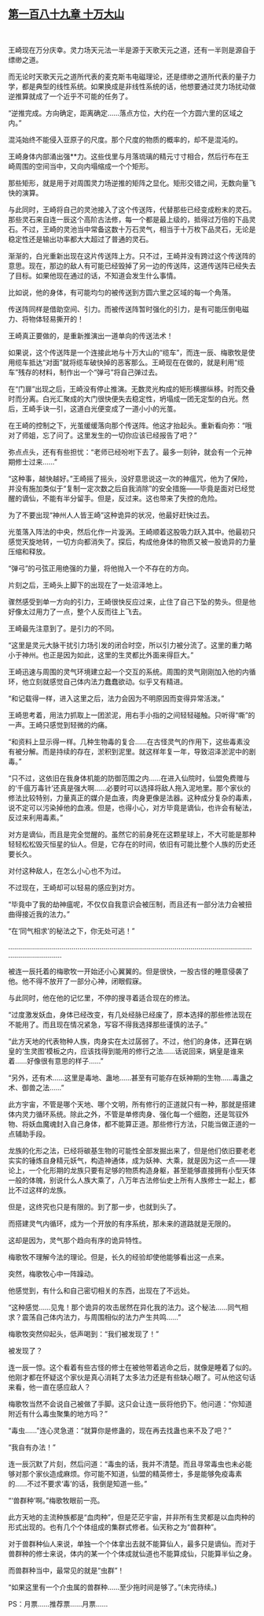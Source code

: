 ## [第一百八十九章 十万大山](https://www.xxbiquge.com/11_11207/9059409.html)
﻿

  王崎现在万分庆幸。灵力场天元法一半是源于天歌天元之道，还有一半则是源自于缥缈之道。

  而无论时天歌天元之道所代表的麦克斯韦电磁理论，还是缥缈之道所代表的量子力学，都是典型的线性系统。如果换成是非线性系统的话，他想要通过灵力场扰动做逆推算就成了一个近乎不可能的任务了。

  “逆推完成。方向确定，距离确定……落点方位，大约在一个方圆六里的区域之内。”

  混沌始终不能侵入亚原子的尺度。那个尺度的物质的概率的，却不是混沌的。

  王崎身体内部涌出强**力。这些伐里与月落琉璃的精元寸寸相合，然后行布在王崎周围的空间当中，又向内塌缩成一个个矩形。

  那些矩形，就是用于对周围灵力场逆推的矩阵之显化。矩形交错之间，无数向量飞快的演算。

  与此同时，王崎将自己的灵池接入了这个传送阵，代替那些已经变成粉末的灵石。那些灵石来自连一辰这个高阶古法修，每一个都是最上级的，抵得过万倍的下品灵石。不过，王崎的灵池当中常备这数十万石灵气，相当于十万枚下品灵石，无论是稳定性还是输出功率都大大超过了普通的灵石。

  渐渐的，白光重新出现在这片传送阵上方。只不过，王崎并没有跨过这个传送阵的意思。现在，那边的敌人有可能已经毁掉了另一边的传送阵，这道传送阵已经失去了目标。如果他现在通过的话，不知道会发生什么事情。

  比如说，他的身体，有可能均匀的被传送到方圆六里之区域的每一个角落。

  传送阵同样是借助空间、引力。而被传送阵暂时强化的引力，是有可能压倒电磁力、将物体轻易撕开的！

  王崎真正要做的，是重新推演出一道单向的传送法术！

  如果说，这个传送阵是一个连接此地与十万大山的“缆车”，而连一辰、梅歌牧是使用缆车抵达“对面”就将缆车破快掉的恶客那么。王崎现在在做的，就是利用“缆车”残存的材料，制作出一个“弹弓”将自己弹过去。

  在“门扉”出现之后，王崎没有停止推演。无数灵光构成的矩形横挪纵移。时而交叠时而分离。白光汇聚成的大门很快便失去稳定性，坍塌成一团无定型的白光。然后，王崎手诀一引，这道白光便变成了一道小小的光茧。

  在王崎的控制之下，光茧缓缓落向那个传送阵。他这才抬起头。重新看向弥：“哦对了师姐，忘了问了。这里发生的一切你应该已经报告了吧？”

  弥点点头，还有有些担忧：“老师已经吩咐下去了。最多一刻钟，就会有一个元神期修士过来……”

  “这种事，越快越好。”王崎摇了摇头，没好意思说这一次的神瘟咒，他为了保险，并没有施加类似于“复制一定次数之后自我消除”的安全措施——毕竟是面对已经觉醒的谪仙，不能有半分留手。但是，反过来。这也带来了失控的危险。

  为了不要出现“神州人人皆王崎”这种诡异的状况，他最好赶快过去。

  光茧落入阵法的中央，然后化作一片漩涡。王崎顺着这股吸力跃入其中。他最初只感觉天旋地转，一切方向都消失了。探后，构成他身体的物质又被一股诡异的力量压缩和释放。

  “弹弓”的弓弦正用绝强的力量，将他抛入一个不存在的方向。

  片刻之后，王崎头上脚下的出现在了一处沼泽地上。

  骤然感受到单一方向的引力，王崎很快反应过来，止住了自己下坠的势头。但是他好像太过用力了一点，整个人反而往上飞去。

  王崎最先注意到了。是引力的不同。

  “这里是灵元大脉干扰引力场引发的闭合时空，所以引力被分流了。这里的重力略小于神州。也正是因为如此，这里的生灵都比外面来得巨大。”

  王崎迅速与周围的灵气环境建立起一个交互的系统。周围的灵气刚刚加入他的内循环，他立刻就感觉自己体内法力蠢蠢欲动。似乎又有精进。

  “和记载得一样，进入这里之后，法力会因为不明原因而变得异常活泼。”

  王崎思考着，用法力抓取上一团淤泥，用右手小指的之间轻轻碰触。只听得“嘶”的一声。王崎只感觉到轻微的灼痛。

  “和资料上显示得一样。几种生物毒的复合……在古怪灵气的作用下，这些毒素没有被分解。而是持续的存在，淤积到泥里。就这样年复一年，导致沼泽淤泥中的剧毒。”

  “只不过，这依旧在我身体机能的防御范围之内……在进入仙院时，仙盟免费赠与的‘千瘟万毒针’还真是强大啊……必要时可以选择将敌人拖入泥地里。那个家伙的修法比较特别，力量真正的媒介是血液，肉身更像是法器。这种成分复杂的毒素，说不定可以污染掉他的血液。但是，也得小心，对方毕竟是谪仙，也许会有秘法，反过来利用毒素。”

  对方是谪仙，而且是完全觉醒的。虽然它的前身死在这颗星球上，不大可能是那种轻轻松松毁灭恒星的仙人。但是，它存在的时间，依旧有可能比整个人族的历史还要长久。

  对付这种敌人，在怎么小心也不为过。

  不过现在，王崎却可以轻易的感应到对方。

  “毕竟中了我的劫神瘟呢，不仅仅自我意识会被压制，而且还有一部分法力会被扭曲得接近我的法力。”

  “在‘同气相求’的秘法之下，你无处可逃！”

  ……………………………………………………………………………………………………………………………………

  被连一辰托着的梅歌牧一开始还小心翼翼的。但是很快，一股古怪的睡意侵袭了他。他不得不放开了一部分心神，闭眼假寐。

  与此同时，他在他的记忆里，不停的搜寻着适合现在的修法。

  “过度激发妖血，身体已经改变，有几处经脉已经废了，原本选择的那些修法现在不能用了。而且现在情况紧急，写容不得我选择那些谨慎的法子。”

  “此方天地的代表物种人族，肉身实在太过孱弱了。不过，他们的身体，还算在娲皇的‘生灵图’模板之内，应该找得到能用的修行之法……话说回来，娲皇是谁来着……好像很有意思的样子……”

  “另外，还有术……这里是毒地、蛊地……甚至有可能存在妖神期的生物……毒蛊之术、御兽之法……”

  此方宇宙，不管是哪个天地、哪个文明，所有修行的正道就只有一种，那就是搭建体内灵力循环系统。除此之外，不管是单修肉身、强化每一个细胞，还是驾驭外物、将妖血魔魂封入自己身体，都不能算正道。那些修行方法，只能当做正道的一点辅助手段。

  龙族的化形之法，已经将碳基生物的可能性全部发掘出来了，但是他们依旧要老老实实的锤炼自身精元妖气，构造神通体，成为妖神、大乘，就是因为这一点——理论上，一个化形期的龙族只要有足够的物质构造身躯，甚至能够直接拥有小型天体一般的体魄，别说什么人族大乘了，八万年古法修仙史上所有人族修士一起上，都比不过这样的龙族。

  但是，这终究也只是有限的。到了那一步，也就到头了。

  而搭建灵气内循环，成为一个开放的有序系统，那未来的道路就是无限的。

  这却是因为，灵气那个趋向有序的诡异特性。

  梅歌牧不理解今法的理论。但是，长久的经验却使他能够看出这一点来。

  突然，梅歌牧心中一阵躁动。

  他感觉到，有什么和自己密切相关的东西，出现在了不远处。

  “这种感觉……见鬼！那个诡异的攻击居然在异化我的法力。这个秘法……同气相求？震荡自己体内法力，与周围相似的法力产生共鸣……”

  梅歌牧突然仰起头，低声喝到：“我们被发现了！”

  被发现了？

  连一辰一惊。这个看着有些古怪的修士在被他带着逃命之后，就像是睡着了似的。他刚才都在怀疑这个家伙是真心消耗了太多法力还是有些缺心眼了。可从他这句话来看，他一直在感应敌人？

  梅歌牧当然不会说自己被做了手脚。这只会让连一辰将他扔下。他问道：“你知道附近有什么毒虫聚集的地方吗？”

  “毒虫……”连心灵急道：“就算你是修蛊的，现在再去找蛊也来不及了吧？”

  “我自有办法！”

  连一辰沉默了片刻，然后问道：“毒虫的话，我并不清楚。而且寻常毒虫也未必能够对那个家伙造成麻烦。你可能不知道，仙盟的精英修士，多是能够免疫毒素的……不过不要求‘毒’的话，我倒是知道一些。”

  “‘兽群种’啊。”梅歌牧眼前一亮。

  此方天地的主流种族都是“血肉种”，但是茫茫宇宙，并非所有生灵都是以血肉种的形式出现的。也有几个个体组成的集群式修者。仙天称之为“兽群种”。

  对于兽群种仙人来说，单独一个个体拿出去就不能算仙人，最多只是谪仙。而对于兽群种的修士来说，体内的某一个个体成就仙道也不能算成仙，只能算半仙之身。

  而兽群种当中，最常见的就是“虫群”！

  “如果这里有一个介虫属的兽群种……至少拖时间是够了。”(未完待续。)

  PS：月票……推荐票……月票……
